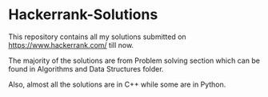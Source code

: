 # Hackerrank-Solutions
This repository contains all my solutions submitted on https://www.hackerrank.com/ till now.

The majority of the solutions are from Problem solving section which can be found in Algorithms and Data Structures folder.

Also, almost all the solutions are in C++ while some are in Python.
